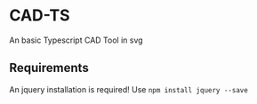 # CAD-TS
An basic Typescript CAD Tool in svg

## Requirements

An jquery installation is required!
Use ``npm install jquery --save``
